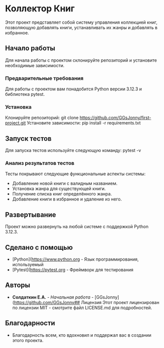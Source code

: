 # Коллектор Книг
Этот проект представляет собой систему управления коллекцией книг, позволяющую добавлять книги, устанавливать их жанры и добавлять в избранное.
## Начало работы
Для начала работы с проектом склонируйте репозиторий и установите необходимые зависимости.
### Предварительные требования
Для работы с проектом вам понадобится Python версии 3.12.3 и библиотека pytest.
### Установка
Клонируйте репозиторий:
git clone https://github.com/GGsJonny/first-project.git
Установите зависимости:
pip install -r requirements.txt
## Запуск тестов
Для запуска тестов используйте следующую команду:
pytest -v
### Анализ результатов тестов
Тесты покрывают следующие функциональные аспекты системы:
- Добавление новой книги с валидным названием.
- Установка жанра для существующей книги.
- Получение списка книг определённого жанра.
- Добавление книги в избранное и удаление из него.
## Развертывание
Проект можно развернуть на любой системе с поддержкой Python 3.12.3.
## Сделано с помощью
* [Python](https://www.python.org - Язык программирования, используемый
* [Pytest](https://pytest.org - Фреймворк для тестирования
## Авторы
* **Солдаткин Е.А.** - *Начальная работа* - [GGsJonny](https://github.com/GGsJonny## Лицензия
Этот проект лицензирован по лицензии MIT - смотрите файл LICENSE.md для подробностей.
## Благодарности
* Благодарность всем, кто вдохновил и поддержал вас в создании этого проекта.
